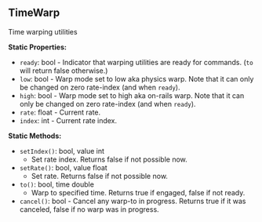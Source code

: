 ## TimeWarp

Time warping utilities


**Static Properties:**
- `ready`: bool - Indicator that warping utilities are ready for commands. (`to` will return false otherwise.)
- `low`: bool - Warp mode set to low aka physics warp. Note that it can only be changed on zero rate-index (and when `ready`).
- `high`: bool - Warp mode set to high aka on-rails warp. Note that it can only be changed on zero rate-index (and when `ready`).
- `rate`: float - Current rate.
- `index`: int - Current rate index.

**Static Methods:**
- `setIndex()`: bool, value int
  - Set rate index. Returns false if not possible now.
- `setRate()`: bool, value float
  - Set rate. Returns false if not possible now.
- `to()`: bool, time double
  - Warp to specified time. Returns true if engaged, false if not ready.
- `cancel()`: bool - Cancel any warp-to in progress. Returns true if it was canceled, false if no warp was in progress.
